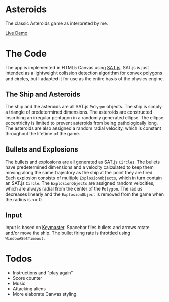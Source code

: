 Asteroids
=========
The classic Asteroids game as interpreted by me.

[Live Demo][live demo]

[live demo]: http://drransom.github.io/Asteroids/

The Code
===========
The app is implemented in HTML5 Canvas using [SAT.js][sat js]. SAT.js is just
intended as a  lightweight colission detection algorithm for convex polygons
and circles, but I adapted it for use as the entire basis of the physics engine.

The Ship and Asteroids
----------------------
The ship and the asteroids are all SAT.js `Polygon` objects. The ship is simply
a triangle of predetermined dimensions. The asteroids are constructed inscribing
an irregular pentagon in a randomly generated ellipse. The ellipse eccentricity
is limited to prevent asteroids from being pathologically long. The asteroids
are also assigned a random radial velocity, which is constant throughout the
lifetime of the game.

Bullets and Explosions
----------------
The bullets and explosions are all generated as SAT.js `Circles`. The bullets
have predetermined dimensions and a velocity calculated to keep them moving
along the same trajectory as the ship at the point they are fired. Each explosion
consists of multiple `ExplosionObjects`, which in turn contain an SAT.js `Circle`.
The `ExplosionObjects` are assigned random velocities, which are always radial from the center of the `Polygon`. The radius decreases linearly and the `ExplosionObject` is removed from
the game when the radius is <= 0.

Input
-----
Input is based on [Keymaster][keymaster]. Spacebar files bullets and arrows
rotate and/or move the ship. The bullet firing rate is throttled using `Window#SetTimeout`.

Todos
==============
* Instructions and "play again"
* Score counter
* Music
* Attacking aliens
* More elaborate Canvas styling.

[sat js]: https://github.com/jriecken/sat-js
[keymaster]: https://github.com/madrobby/keymaster
